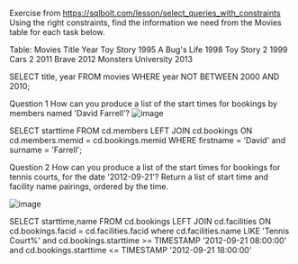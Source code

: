 
Exercise from https://sqlbolt.com/lesson/select_queries_with_constraints
Using the right constraints, find the information we need from the Movies table for each task below.

Table: Movies
Title	Year
Toy Story	1995
A Bug's Life	1998
Toy Story 2	1999
Cars 2	2011
Brave	2012
Monsters University	2013


SELECT title,
year FROM movies
WHERE year NOT BETWEEN 2000 AND 2010;





Question 1
How can you produce a list of the start times for bookings by members named 'David Farrell'?
![image](https://user-images.githubusercontent.com/32721917/146003904-e699d935-a4ea-4c99-b045-b204ff1c419f.png)

SELECT starttime
FROM cd.members
LEFT JOIN cd.bookings
ON cd.members.memid = cd.bookings.memid
WHERE firstname = 'David' and surname = 'Farrell';



Question 2
How can you produce a list of the start times for bookings for tennis courts, 
for the date '2012-09-21'? Return a list of start time and facility name pairings, ordered by the time.

![image](https://user-images.githubusercontent.com/32721917/145997969-b74a0a73-c1a5-41c8-ad5f-ee73d2f1dd89.png)

SELECT starttime,name
FROM cd.bookings 
LEFT JOIN cd.facilities 
ON cd.bookings.facid = cd.facilities.facid
where cd.facilities.name LIKE 'Tennis Court%' and 
cd.bookings.starttime >= TIMESTAMP '2012-09-21 08:00:00' and
cd.bookings.starttime <= TIMESTAMP '2012-09-21 18:00:00'
